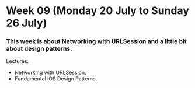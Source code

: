 # Week 09 (Monday 20 July to Sunday 26 July)

### This week is about Networking with URLSession and a little bit about design patterns.
Lectures:
- Networking with URLSession,
- Fundamental iOS Design Patterns.
